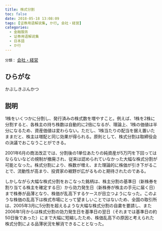 ```yaml
---
title: 株式分割
toc: false
date: 2018-05-18 13:08:09
tags: [证券用语解说集, か行, 会社・経営]
categories:
  - 金融服务
  - 证券用语解说集
  - 日本語
  - か行
---
```


`分類：` [会社・経営](/tags/会社・経営/)

## ひらがな

かぶしきぶんかつ

## 説明

1株をいくつかに分割し、発行済みの株式数を増やすこと。例えば、1株を2株に分割すると、各株主の持ち株数は自動的に2倍になるが、理論上、1株の価値は半分になるため、資産価値は変わらない。ただし、1株当たりの配当を据え置いたままだと、株主は増配と同じ効果が得られる。原則として、株式分割は取締役会の決議でおこなうことができる。

2001年6月の商法改正では、分割後の1単位あたりの純資産が5万円を下回ってはならないなどの規制が撤廃され、従来は認められていなかった大幅な株式分割が可能となった。株式分割により、株数が増え、また理論的に株価が引き下がることで、流動性が高まり、投資家の裾野が広がるものと期待されたのである。

しかしながら大幅な株式分割をおこなった銘柄は、株主分割の基準日（新株券を割り当てる株主を確定する日）から効力発生日（新株券が株主の手元に届く日）まで株券が品薄となり、株価が乱高下するケースが目立つようになった。このような株価の乱高下は株式市場にとって望ましいことではないため、全国の取引所は、2005年3月に5分割を超えるような大幅な株式分割の自粛を要請し、また2006年1月からは株式分割の効力発生日を基準日の翌日（それまでは基準日の約50日後であった）にまで大幅に短縮したため、株価乱高下の原因と考えられた株式分割による品薄状況を解消できることとなった。
